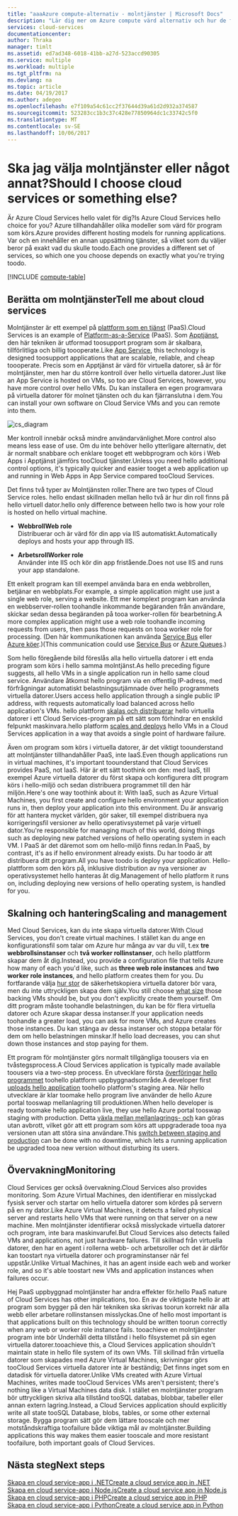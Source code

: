 ```yaml
---
title: "aaaAzure compute-alternativ - molntjänster | Microsoft Docs"
description: "Lär dig mer om Azure compute värd alternativ och hur de fungerar: Apptjänst molntjänster och virtuella datorer"
services: cloud-services
documentationcenter: 
author: Thraka
manager: timlt
ms.assetid: ed7ad348-6018-41bb-a27d-523accd90305
ms.service: multiple
ms.workload: multiple
ms.tgt_pltfrm: na
ms.devlang: na
ms.topic: article
ms.date: 04/19/2017
ms.author: adegeo
ms.openlocfilehash: e7f109a54c61cc2f37644d39a61d2d932a374587
ms.sourcegitcommit: 523283cc1b3c37c428e77850964dc1c33742c5f0
ms.translationtype: MT
ms.contentlocale: sv-SE
ms.lasthandoff: 10/06/2017
---
```

# <a name="should-i-choose-cloud-services-or-something-else"></a><span data-ttu-id="b0151-103">Ska jag välja molntjänster eller något annat?</span><span class="sxs-lookup"><span data-stu-id="b0151-103">Should I choose cloud services or something else?</span></span>
<span data-ttu-id="b0151-104">Är Azure Cloud Services hello valet för dig?</span><span class="sxs-lookup"><span data-stu-id="b0151-104">Is Azure Cloud Services hello choice for you?</span></span> <span data-ttu-id="b0151-105">Azure tillhandahåller olika modeller som värd för program som körs.</span><span class="sxs-lookup"><span data-stu-id="b0151-105">Azure provides different hosting models for running applications.</span></span> <span data-ttu-id="b0151-106">Var och en innehåller en annan uppsättning tjänster, så vilket som du väljer beror på exakt vad du skulle toodo.</span><span class="sxs-lookup"><span data-stu-id="b0151-106">Each one provides a different set of services, so which one you choose depends on exactly what you're trying toodo.</span></span>

[!INCLUDE [compute-table](../../includes/compute-options-table.md)]

<a name="tellmecs"></a>

## <a name="tell-me-about-cloud-services"></a><span data-ttu-id="b0151-107">Berätta om molntjänster</span><span class="sxs-lookup"><span data-stu-id="b0151-107">Tell me about cloud services</span></span>
<span data-ttu-id="b0151-108">Molntjänster är ett exempel på [plattform som en tjänst](https://azure.microsoft.com/overview/what-is-paas/) (PaaS).</span><span class="sxs-lookup"><span data-stu-id="b0151-108">Cloud Services is an example of [Platform-as-a-Service](https://azure.microsoft.com/overview/what-is-paas/) (PaaS).</span></span> <span data-ttu-id="b0151-109">Som [Apptjänst](../app-service-web/app-service-web-overview.md), den här tekniken är utformad toosupport program som är skalbara, tillförlitliga och billig toooperate.</span><span class="sxs-lookup"><span data-stu-id="b0151-109">Like [App Service](../app-service-web/app-service-web-overview.md), this technology is designed toosupport applications that are scalable, reliable, and cheap toooperate.</span></span> <span data-ttu-id="b0151-110">Precis som en Apptjänst är värd för virtuella datorer, så är för molntjänster, men har du större kontroll över hello virtuella datorer.</span><span class="sxs-lookup"><span data-stu-id="b0151-110">Just like an App Service is hosted on VMs, so too are Cloud Services, however, you have more control over hello VMs.</span></span> <span data-ttu-id="b0151-111">Du kan installera en egen programvara på virtuella datorer för molnet tjänsten och du kan fjärranslutna i dem.</span><span class="sxs-lookup"><span data-stu-id="b0151-111">You can install your own software on Cloud Service VMs and you can remote into them.</span></span>

![cs_diagram](./media/cloud-services-choose-me/diagram.png)

<span data-ttu-id="b0151-113">Mer kontroll innebär också mindre användarvänlighet.</span><span class="sxs-lookup"><span data-stu-id="b0151-113">More control also means less ease of use.</span></span> <span data-ttu-id="b0151-114">Om du inte behöver hello ytterligare alternativ, det är normalt snabbare och enklare tooget ett webbprogram och körs i Web Apps i Apptjänst jämförs tooCloud tjänster.</span><span class="sxs-lookup"><span data-stu-id="b0151-114">Unless you need hello additional control options, it's typically quicker and easier tooget a web application up and running in Web Apps in App Service compared tooCloud Services.</span></span>

<span data-ttu-id="b0151-115">Det finns två typer av Molntjänsten roller.</span><span class="sxs-lookup"><span data-stu-id="b0151-115">There are two types of Cloud Service roles.</span></span> <span data-ttu-id="b0151-116">hello endast skillnaden mellan hello två är hur din roll finns på hello virtuell dator.</span><span class="sxs-lookup"><span data-stu-id="b0151-116">hello only difference between hello two is how your role is hosted on hello virtual machine.</span></span>

* <span data-ttu-id="b0151-117">**Webbroll**</span><span class="sxs-lookup"><span data-stu-id="b0151-117">**Web role**</span></span>  
<span data-ttu-id="b0151-118">Distribuerar och är värd för din app via IIS automatiskt.</span><span class="sxs-lookup"><span data-stu-id="b0151-118">Automatically deploys and hosts your app through IIS.</span></span>

* <span data-ttu-id="b0151-119">**Arbetsroll**</span><span class="sxs-lookup"><span data-stu-id="b0151-119">**Worker role**</span></span>  
<span data-ttu-id="b0151-120">Använder inte IIS och kör din app fristående.</span><span class="sxs-lookup"><span data-stu-id="b0151-120">Does not use IIS and runs your app standalone.</span></span>

<span data-ttu-id="b0151-121">Ett enkelt program kan till exempel använda bara en enda webbrollen, betjänar en webbplats.</span><span class="sxs-lookup"><span data-stu-id="b0151-121">For example, a simple application might use just a single web role, serving a website.</span></span> <span data-ttu-id="b0151-122">Ett mer komplext program kan använda en webbserver-rollen toohandle inkommande begäranden från användare, skickar sedan dessa begäranden på tooa worker-rollen för bearbetning.</span><span class="sxs-lookup"><span data-stu-id="b0151-122">A more complex application might use a web role toohandle incoming requests from users, then pass those requests on tooa worker role for processing.</span></span> <span data-ttu-id="b0151-123">(Den här kommunikationen kan använda [Service Bus](../service-bus-messaging/service-bus-fundamentals-hybrid-solutions.md) eller [Azure köer](../storage/common/storage-introduction.md).)</span><span class="sxs-lookup"><span data-stu-id="b0151-123">(This communication could use [Service Bus](../service-bus-messaging/service-bus-fundamentals-hybrid-solutions.md) or [Azure Queues](../storage/common/storage-introduction.md).)</span></span>

<span data-ttu-id="b0151-124">Som hello föregående bild föreslås alla hello virtuella datorer i ett enda program som körs i hello samma molntjänst.</span><span class="sxs-lookup"><span data-stu-id="b0151-124">As hello preceding figure suggests, all hello VMs in a single application run in hello same cloud service.</span></span> <span data-ttu-id="b0151-125">Användare åtkomst hello program via en offentlig IP-adress, med förfrågningar automatiskt belastningsutjämnade över hello programmets virtuella datorer.</span><span class="sxs-lookup"><span data-stu-id="b0151-125">Users access hello application through a single public IP address, with requests automatically load balanced across hello application's VMs.</span></span> <span data-ttu-id="b0151-126">hello plattform [skalas och distribuerar](cloud-services-how-to-scale.md) hello virtuella datorer i ett Cloud Services-program på ett sätt som förhindrar en enskild felpunkt maskinvara.</span><span class="sxs-lookup"><span data-stu-id="b0151-126">hello platform [scales and deploys](cloud-services-how-to-scale.md) hello VMs in a Cloud Services application in a way that avoids a single point of hardware failure.</span></span>

<span data-ttu-id="b0151-127">Även om program som körs i virtuella datorer, är det viktigt toounderstand att molntjänster tillhandahåller PaaS, inte IaaS.</span><span class="sxs-lookup"><span data-stu-id="b0151-127">Even though applications run in virtual machines, it's important toounderstand that Cloud Services provides PaaS, not IaaS.</span></span> <span data-ttu-id="b0151-128">Här är ett sätt toothink om den: med IaaS, till exempel Azure virtuella datorer du först skapa och konfigurera ditt program körs i hello-miljö och sedan distribuera programmet till den här miljön.</span><span class="sxs-lookup"><span data-stu-id="b0151-128">Here's one way toothink about it: With IaaS, such as Azure Virtual Machines, you first create and configure hello environment your application runs in, then deploy your application into this environment.</span></span> <span data-ttu-id="b0151-129">Du är ansvarig för att hantera mycket världen, gör saker, till exempel distribuera nya korrigeringsfil versioner av hello operativsystemet på varje virtuell dator.</span><span class="sxs-lookup"><span data-stu-id="b0151-129">You're responsible for managing much of this world, doing things such as deploying new patched versions of hello operating system in each VM.</span></span> <span data-ttu-id="b0151-130">I PaaS är det däremot som om hello-miljö finns redan.</span><span class="sxs-lookup"><span data-stu-id="b0151-130">In PaaS, by contrast, it's as if hello environment already exists.</span></span> <span data-ttu-id="b0151-131">Du har toodo är att distribuera ditt program.</span><span class="sxs-lookup"><span data-stu-id="b0151-131">All you have toodo is deploy your application.</span></span> <span data-ttu-id="b0151-132">Hello-plattform som den körs på, inklusive distribution av nya versioner av operativsystemet hello hanteras åt dig.</span><span class="sxs-lookup"><span data-stu-id="b0151-132">Management of hello platform it runs on, including deploying new versions of hello operating system, is handled for you.</span></span>

## <a name="scaling-and-management"></a><span data-ttu-id="b0151-133">Skalning och hantering</span><span class="sxs-lookup"><span data-stu-id="b0151-133">Scaling and management</span></span>
<span data-ttu-id="b0151-134">Med Cloud Services, kan du inte skapa virtuella datorer.</span><span class="sxs-lookup"><span data-stu-id="b0151-134">With Cloud Services, you don't create virtual machines.</span></span> <span data-ttu-id="b0151-135">I stället kan du ange en konfigurationsfil som talar om Azure hur många av var du vill, t.ex **tre webbrollsinstanser** och **två worker rollinstanser**, och hello plattform skapar dem åt dig.</span><span class="sxs-lookup"><span data-stu-id="b0151-135">Instead, you provide a configuration file that tells Azure how many of each you'd like, such as **three web role instances** and **two worker role instances**, and hello platform creates them for you.</span></span>  <span data-ttu-id="b0151-136">Du fortfarande välja [hur stor](cloud-services-sizes-specs.md) de säkerhetskopiera virtuella datorer bör vara, men du inte uttryckligen skapa dem själv.</span><span class="sxs-lookup"><span data-stu-id="b0151-136">You still choose [what size](cloud-services-sizes-specs.md) those backing VMs should be, but you don't explicitly create them yourself.</span></span> <span data-ttu-id="b0151-137">Om ditt program måste toohandle belastningen, du kan be för flera virtuella datorer och Azure skapar dessa instanser.</span><span class="sxs-lookup"><span data-stu-id="b0151-137">If your application needs toohandle a greater load, you can ask for more VMs, and Azure creates those instances.</span></span> <span data-ttu-id="b0151-138">Du kan stänga av dessa instanser och stoppa betalar för dem om hello belastningen minskar.</span><span class="sxs-lookup"><span data-stu-id="b0151-138">If hello load decreases, you can shut down those instances and stop paying for them.</span></span>

<span data-ttu-id="b0151-139">Ett program för molntjänster görs normalt tillgängliga toousers via en tvåstegsprocess.</span><span class="sxs-lookup"><span data-stu-id="b0151-139">A Cloud Services application is typically made available toousers via a two-step process.</span></span> <span data-ttu-id="b0151-140">En utvecklare första [överföringar hello programmet](cloud-services-how-to-create-deploy.md) toohello plattform uppbyggnadsområde.</span><span class="sxs-lookup"><span data-stu-id="b0151-140">A developer first [uploads hello application](cloud-services-how-to-create-deploy.md) toohello platform's staging area.</span></span> <span data-ttu-id="b0151-141">När hello utvecklare är klar toomake hello program live använder de hello Azure portal tooswap mellanlagring till produktionen.</span><span class="sxs-lookup"><span data-stu-id="b0151-141">When hello developer is ready toomake hello application live, they use hello Azure portal tooswap staging with production.</span></span> <span data-ttu-id="b0151-142">Detta [växla mellan mellanlagrings- och](cloud-services-nodejs-stage-application.md) kan göras utan avbrott, vilket gör att ett program som körs att uppgraderade tooa nya versionen utan att störa sina användare.</span><span class="sxs-lookup"><span data-stu-id="b0151-142">This [switch between staging and production](cloud-services-nodejs-stage-application.md) can be done with no downtime, which lets a running application be upgraded tooa new version without disturbing its users.</span></span>

## <a name="monitoring"></a><span data-ttu-id="b0151-143">Övervakning</span><span class="sxs-lookup"><span data-stu-id="b0151-143">Monitoring</span></span>
<span data-ttu-id="b0151-144">Cloud Services ger också övervakning.</span><span class="sxs-lookup"><span data-stu-id="b0151-144">Cloud Services also provides monitoring.</span></span> <span data-ttu-id="b0151-145">Som Azure Virtual Machines, den identifierar en misslyckad fysisk server och startar om hello virtuella datorer som kördes på servern på en ny dator.</span><span class="sxs-lookup"><span data-stu-id="b0151-145">Like Azure Virtual Machines, it detects a failed physical server and restarts hello VMs that were running on that server on a new machine.</span></span> <span data-ttu-id="b0151-146">Men molntjänster identifierar också misslyckade virtuella datorer och program, inte bara maskinvarufel.</span><span class="sxs-lookup"><span data-stu-id="b0151-146">But Cloud Services also detects failed VMs and applications, not just hardware failures.</span></span> <span data-ttu-id="b0151-147">Till skillnad från virtuella datorer, den har en agent i rollerna webb- och arbetsroller och det är därför kan toostart nya virtuella datorer och programinstanser när fel uppstår.</span><span class="sxs-lookup"><span data-stu-id="b0151-147">Unlike Virtual Machines, it has an agent inside each web and worker role, and so it's able toostart new VMs and application instances when failures occur.</span></span>

<span data-ttu-id="b0151-148">Hej PaaS uppbyggnad molntjänster har andra effekter för.</span><span class="sxs-lookup"><span data-stu-id="b0151-148">hello PaaS nature of Cloud Services has other implications, too.</span></span> <span data-ttu-id="b0151-149">En av de viktigaste hello är att program som bygger på den här tekniken ska skrivas toorun korrekt när alla webb eller arbetare rollinstansen misslyckas.</span><span class="sxs-lookup"><span data-stu-id="b0151-149">One of hello most important is that applications built on this technology should be written toorun correctly when any web or worker role instance fails.</span></span> <span data-ttu-id="b0151-150">tooachieve en molntjänster program inte bör Underhåll detta tillstånd i hello filsystemet på sin egen virtuella datorer.</span><span class="sxs-lookup"><span data-stu-id="b0151-150">tooachieve this, a Cloud Services application shouldn't maintain state in hello file system of its own VMs.</span></span> <span data-ttu-id="b0151-151">Till skillnad från virtuella datorer som skapades med Azure Virtual Machines, skrivningar görs tooCloud Services virtuella datorer inte är beständig; Det finns inget som en datadisk för virtuella datorer.</span><span class="sxs-lookup"><span data-stu-id="b0151-151">Unlike VMs created with Azure Virtual Machines, writes made tooCloud Services VMs aren't persistent; there's nothing like a Virtual Machines data disk.</span></span> <span data-ttu-id="b0151-152">I stället en molntjänster program bör uttryckligen skriva alla tillstånd tooSQL databas, blobbar, tabeller eller annan extern lagring.</span><span class="sxs-lookup"><span data-stu-id="b0151-152">Instead, a Cloud Services application should explicitly write all state tooSQL Database, blobs, tables, or some other external storage.</span></span> <span data-ttu-id="b0151-153">Bygga program sätt gör dem lättare tooscale och mer motståndskraftiga toofailure både viktiga mål av molntjänster.</span><span class="sxs-lookup"><span data-stu-id="b0151-153">Building applications this way makes them easier tooscale and more resistant toofailure, both important goals of Cloud Services.</span></span>

## <a name="next-steps"></a><span data-ttu-id="b0151-154">Nästa steg</span><span class="sxs-lookup"><span data-stu-id="b0151-154">Next steps</span></span>
[<span data-ttu-id="b0151-155">Skapa en cloud service-app i .NET</span><span class="sxs-lookup"><span data-stu-id="b0151-155">Create a cloud service app in .NET</span></span>](cloud-services-dotnet-get-started.md)  
[<span data-ttu-id="b0151-156">Skapa en cloud service-app i Node.js</span><span class="sxs-lookup"><span data-stu-id="b0151-156">Create a cloud service app in Node.js</span></span>](cloud-services-nodejs-develop-deploy-app.md)  
[<span data-ttu-id="b0151-157">Skapa en cloud service-app i PHP</span><span class="sxs-lookup"><span data-stu-id="b0151-157">Create a cloud service app in PHP</span></span>](../cloud-services-php-create-web-role.md)  
[<span data-ttu-id="b0151-158">Skapa en cloud service-app i Python</span><span class="sxs-lookup"><span data-stu-id="b0151-158">Create a cloud service app in Python</span></span>](cloud-services-python-ptvs.md)

